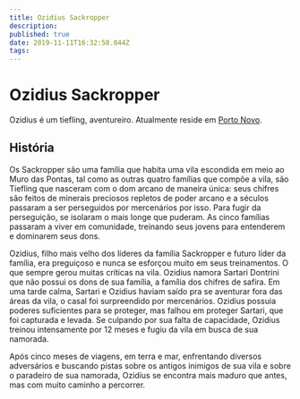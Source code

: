 ```yaml
---
title: Ozidius Sackropper
description: 
published: true
date: 2019-11-11T16:32:58.044Z
tags: 
---
```


<!-- SUBTITLE: Visão geral sobre Ozidius Sackropper -->

# Ozidius Sackropper
Ozidius é um tiefling, aventureiro. Atualmente reside em [Porto Novo](/lugares/plano-material/drafeon/sudeste-de-drafeon/porto-novo#porto-novo).

## História
Os Sackropper são uma família que habita uma vila escondida em meio ao Muro das Pontas, tal como as outras quatro famílias que compõe a vila, são Tiefling que nasceram com o dom arcano de maneira única: seus chifres são feitos de minerais preciosos repletos de poder arcano e a séculos passaram a ser perseguidos por mercenários por isso. Para fugir da perseguição, se isolaram o mais longe que puderam. As cinco famílias passaram a viver em comunidade, treinando seus jovens para entenderem e dominarem seus dons.

Ozidius, filho mais velho dos líderes da família Sackropper e futuro líder da família, era preguiçoso e nunca se esforçou muito em seus treinamentos. O que sempre gerou muitas críticas na vila. Ozidius namora Sartari Dontrini que não possui os dons de sua família, a família dos chifres de safira.   Em uma tarde calma, Sartari e Ozidius haviam saído pra se aventurar fora das áreas da vila, o casal foi surpreendido por mercenários. Ozidius possuia poderes suficientes para se proteger, mas falhou em proteger Sartari, que foi capturada e levada. Se culpando por sua falta de capacidade, Ozidius treinou intensamente por 12 meses e fugiu da vila em busca de sua namorada.

Após cinco meses de viagens, em terra e mar, enfrentando diversos adversários e buscando pistas sobre os antigos inimigos de sua vila e sobre o paradeiro de sua namorada, Ozidius se encontra mais maduro que antes, mas com muito caminho a percorrer.

